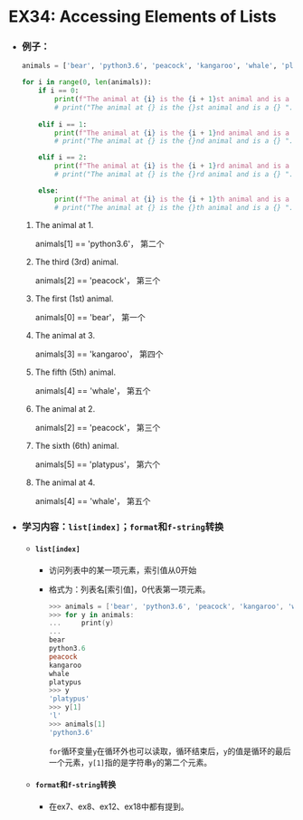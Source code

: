 # EX34: Accessing Elements of Lists

* ### 例子：

  ```python
  animals = ['bear', 'python3.6', 'peacock', 'kangaroo', 'whale', 'platypus']
  
  for i in range(0, len(animals)):
      if i == 0:
          print(f"The animal at {i} is the {i + 1}st animal and is a {animals[i]} ")
          # print("The animal at {} is the {}st animal and is a {} ".format(i, i + 1, animals[i]))
      
      elif i == 1:
          print(f"The animal at {i} is the {i + 1}nd animal and is a {animals[i]} ")
          # print("The animal at {} is the {}nd animal and is a {} ".format(i, i + 1, animals[i]))
  
      elif i == 2:
          print(f"The animal at {i} is the {i + 1}rd animal and is a {animals[i]} ")
          # print("The animal at {} is the {}rd animal and is a {} ".format(i, i + 1, animals[i]))
  
      else:
          print(f"The animal at {i} is the {i + 1}th animal and is a {animals[i]} ")
          # print("The animal at {} is the {}th animal and is a {} ".format(i, i + 1, animals[i]))
  ```
  
  1. The animal at 1.
  
     animals[1] == 'python3.6'， 第二个
  
  2. The third (3rd) animal.
  
     animals[2] == 'peacock'， 第三个
  
  3. The first (1st) animal.
  
     animals[0] == 'bear'， 第一个
  
  4. The animal at 3.
  
     animals[3] == 'kangaroo'， 第四个
  
  5. The fifth (5th) animal.
  
     animals[4] == 'whale'， 第五个
  
  6. The animal at 2.
  
     animals[2] == 'peacock'， 第三个
  
  7. The sixth (6th) animal.
  
     animals[5] == 'platypus'， 第六个
  
  8. The animal at 4.
  
     animals[4] == 'whale'， 第五个
  
* ### 学习内容：`list[index]`；`format`和`f-string`转换

  * #### `list[index]`

    * 访问列表中的某一项元素，索引值从0开始
    
    * 格式为：列表名[索引值]，0代表第一项元素。
    
      ```powershell
      >>> animals = ['bear', 'python3.6', 'peacock', 'kangaroo', 'whale', 'platypus']
      >>> for y in animals:
      ...     print(y)
      ...
      bear
      python3.6
      peacock
      kangaroo
      whale
      platypus
      >>> y
      'platypus'
      >>> y[1]
      'l'
      >>> animals[1]
      'python3.6'
      ```
    
      `for`循环变量`y`在循环外也可以读取，循环结束后，`y`的值是循环的最后一个元素，`y[1]`指的是字符串`y`的第二个元素。
    
  * #### `format`和`f-string`转换
  
    * 在ex7、ex8、ex12、ex18中都有提到。
